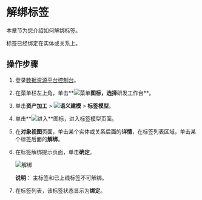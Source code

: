 # 解绑标签

本章节为您介绍如何解绑标签。

标签已经绑定在实体或关系上。

## 操作步骤

1.  登录[数据资源平台控制台](https://dataq.console.aliyun.com)。

2.  在菜单栏左上角，单击**![菜单](https://static-aliyun-doc.oss-accelerate.aliyuncs.com/assets/img/zh-CN/6504337061/p188771.png)**图标，选择**研发工作台**。

3.  单击**资产加工** \> **![语义建模](https://static-aliyun-doc.oss-accelerate.aliyuncs.com/assets/img/zh-CN/1290330161/p208848.png)** \> **标签模型**。

4.  单击**![进入](https://static-aliyun-doc.oss-accelerate.aliyuncs.com/assets/img/zh-CN/6504337061/p188815.png)**图标，进入标签模型页面。

5.  在**对象视图**页面，单击某个实体或关系后面的**详情**，在标签列表区域，单击某个标签后面的**解绑**。

6.  在标签解绑提示页面，单击**确定**。

    ![解绑](https://static-aliyun-doc.oss-accelerate.aliyuncs.com/assets/img/zh-CN/2026140161/p211970.png)

    **说明：** 主标签和已上线标签不可解绑。

7.  在标签列表，该标签状态显示为**绑定**。


